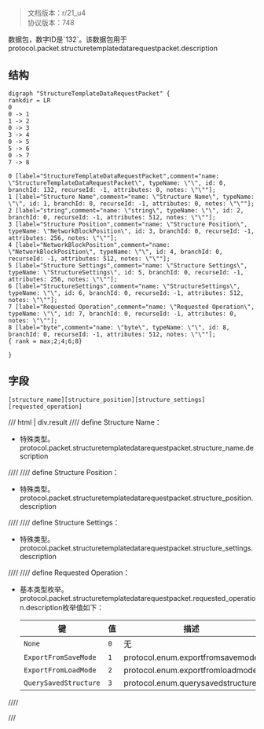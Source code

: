 # <!-- md:samp StructureTemplateDataRequestPacket -->

> 文档版本：r/21_u4<br/>协议版本：748

<!-- md:samp StructureTemplateDataRequestPacket -->数据包，数字ID是`132`。该数据包用于protocol.packet.structuretemplatedatarequestpacket.description

## 结构

```viz
digraph "StructureTemplateDataRequestPacket" {
rankdir = LR
0
0 -> 1
1 -> 2
0 -> 3
3 -> 4
0 -> 5
5 -> 6
0 -> 7
7 -> 8

0 [label="StructureTemplateDataRequestPacket",comment="name: \"StructureTemplateDataRequestPacket\", typeName: \"\", id: 0, branchId: 132, recurseId: -1, attributes: 0, notes: \"\""];
1 [label="Structure Name",comment="name: \"Structure Name\", typeName: \"\", id: 1, branchId: 0, recurseId: -1, attributes: 0, notes: \"\""];
2 [label="string",comment="name: \"string\", typeName: \"\", id: 2, branchId: 0, recurseId: -1, attributes: 512, notes: \"\""];
3 [label="Structure Position",comment="name: \"Structure Position\", typeName: \"NetworkBlockPosition\", id: 3, branchId: 0, recurseId: -1, attributes: 256, notes: \"\""];
4 [label="NetworkBlockPosition",comment="name: \"NetworkBlockPosition\", typeName: \"\", id: 4, branchId: 0, recurseId: -1, attributes: 512, notes: \"\""];
5 [label="Structure Settings",comment="name: \"Structure Settings\", typeName: \"StructureSettings\", id: 5, branchId: 0, recurseId: -1, attributes: 256, notes: \"\""];
6 [label="StructureSettings",comment="name: \"StructureSettings\", typeName: \"\", id: 6, branchId: 0, recurseId: -1, attributes: 512, notes: \"\""];
7 [label="Requested Operation",comment="name: \"Requested Operation\", typeName: \"\", id: 7, branchId: 0, recurseId: -1, attributes: 0, notes: \"\""];
8 [label="byte",comment="name: \"byte\", typeName: \"\", id: 8, branchId: 0, recurseId: -1, attributes: 512, notes: \"\""];
{ rank = max;2;4;6;8}

}

```

## 字段

```title='StructureTemplateDataRequestPacket'
[structure_name][structure_position][structure_settings][requested_operation]
```

/// html | div.result
//// define
Structure Name：[<!-- md:samp string -->](../types/string.md)

- 特殊类型。protocol.packet.structuretemplatedatarequestpacket.structure_name.description


////
//// define
Structure Position：[<!-- md:samp NetworkBlockPosition -->](../types/networkblockposition.md)

- 特殊类型。protocol.packet.structuretemplatedatarequestpacket.structure_position.description


////
//// define
Structure Settings：[<!-- md:samp StructureSettings -->](../types/structuresettings.md)

- 特殊类型。protocol.packet.structuretemplatedatarequestpacket.structure_settings.description


////
//// define
Requested Operation：<!-- md:samp byte -->

- 基本类型枚举。protocol.packet.structuretemplatedatarequestpacket.requested_operation.description枚举值如下：

  |键|值|描述|
  |---|---|---|
  |`None`|`0`|无|
  |`ExportFromSaveMode`|`1`|protocol.enum.exportfromsavemode|
  |`ExportFromLoadMode`|`2`|protocol.enum.exportfromloadmode|
  |`QuerySavedStructure`|`3`|protocol.enum.querysavedstructure|



////

///

